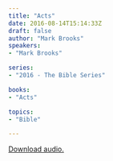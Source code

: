 ```yaml
---
title: "Acts"
date: 2016-08-14T15:14:33Z
draft: false
author: "Mark Brooks"
speakers:
- "Mark Brooks"

series:
- "2016 - The Bible Series"

books:
- "Acts"

topics:
- "Bible"

---
```

[Download audio.](https://s3-eu-west-1.amazonaws.com/renownchurch/sermons/2016/08/2016-08-14_Acts_LQ.mp3)